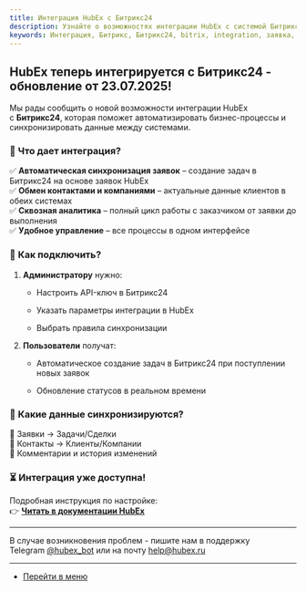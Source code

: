 ```yaml
---
title: Интеграция HubEx с Битрикс24
description: Узнайте о возможностях интеграции HubEx с системой Битрикс24 по передачи данных между системам.
keywords: Интеграция, Битрикс, Битрикс24, bitrix, integration, заявка, заявки, hubex, хабекс, хубекс, хабикс
---
```


<html lang="ru">
<head>
</head>
<body>
<h2><strong>HubEx теперь интегрируется с Битрикс24 - обновление от 23.07.2025!</strong></h2>
<p class="ds-markdown-paragraph">Мы рады сообщить о новой возможности интеграции HubEx с&nbsp;<strong>Битрикс24</strong>, которая поможет автоматизировать бизнес-процессы и синхронизировать данные между системами.</p>
<h3>🔹&nbsp;<strong>Что дает интеграция?</strong></h3>
<p class="ds-markdown-paragraph">✅&nbsp;<strong>Автоматическая синхронизация заявок</strong>&nbsp;&ndash; создание задач в Битрикс24 на основе заявок HubEx<br />✅&nbsp;<strong>Обмен контактами и компаниями</strong>&nbsp;&ndash; актуальные данные клиентов в обеих системах<br />✅&nbsp;<strong>Сквозная аналитика</strong>&nbsp;&ndash; полный цикл работы с заказчиком от заявки до выполнения<br />✅&nbsp;<strong>Удобное управление</strong>&nbsp;&ndash; все процессы в одном интерфейсе</p>
<h3>🔹&nbsp;<strong>Как подключить?</strong></h3>
<ol start="1">
<li>
<p class="ds-markdown-paragraph"><strong>Администратору</strong>&nbsp;нужно:</p>
<ul>
<li>
<p class="ds-markdown-paragraph">Настроить API-ключ в Битрикс24</p>
</li>
<li>
<p class="ds-markdown-paragraph">Указать параметры интеграции в HubEx</p>
</li>
<li>
<p class="ds-markdown-paragraph">Выбрать правила синхронизации</p>
</li>
</ul>
</li>
<li>
<p class="ds-markdown-paragraph"><strong>Пользователи</strong>&nbsp;получат:</p>
<ul>
<li>
<p class="ds-markdown-paragraph">Автоматическое создание задач в Битрикс24 при поступлении новых заявок</p>
</li>
<li>
<p class="ds-markdown-paragraph">Обновление статусов в реальном времени</p>
</li>
</ul>
</li>
</ol>
<h3>🔹&nbsp;<strong>Какие данные синхронизируются?</strong></h3>
<p class="ds-markdown-paragraph">📌 Заявки &rarr; Задачи/Сделки<br />📌 Контакты &rarr; Клиенты/Компании<br />📌 Комментарии и история изменений</p>
<h3>⏳&nbsp;<strong>Интеграция уже доступна!</strong></h3>
<p class="ds-markdown-paragraph">Подробная инструкция по настройке:<br />👉&nbsp;<strong><a href="https://wiki.hubex.ru/docs/FAQ/RU/admin/IntegrationBitrix24.html" target="_blank" rel="noreferrer">Читать в документации HubEx</a></strong></p>
<hr class="" data-start="3160" data-end="3163" />
<p class="" data-start="3165" data-end="3344">В случае возникновения проблем - пишите нам в поддержку Telegram&nbsp;<a href="https://t.me/hubex_bot" target="_blank" rel="noopener">@hubex_bot</a>&nbsp;или на почту&nbsp;<a href="mailto:help@hubex.ru">help@hubex.ru</a></p>
</body>
</html>

____
- [Перейти в меню](http://wiki.hubex.ru)
